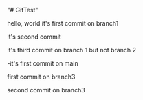 "# GitTest" 

hello, world
it's first commit on branch1

it's second commit

it's third commit on branch 1 but not branch 2

-it's first commit on main


first commit on branch3 

second commit on branch3